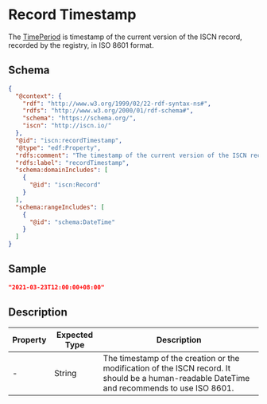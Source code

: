# Record Timestamp

The [TimePeriod](#) is timestamp of the current version of the ISCN record, recorded by the registry, in ISO 8601 format.

## Schema

```json
{
  "@context": {
    "rdf": "http://www.w3.org/1999/02/22-rdf-syntax-ns#",
    "rdfs": "http://www.w3.org/2000/01/rdf-schema#",
    "schema": "https://schema.org/",
    "iscn": "http://iscn.io/"
  },
  "@id": "iscn:recordTimestamp",
  "@type": "edf:Property",
  "rdfs:comment": "The timestamp of the current version of the ISCN record, recorded by the registry, in ISO 8601 format.",
  "rdfs:label": "recordTimestamp",
  "schema:domainIncludes": [
    {
      "@id": "iscn:Record"
    }
  ],
  "schema:rangeIncludes": [
    {
      "@id": "schema:DateTime"
    }
  ]
}
```

## Sample

```json
"2021-03-23T12:00:00+08:00"
```

## Description

| Property | Expected Type | Description                                                                                                                                  |
| -------- | ------------- | -------------------------------------------------------------------------------------------------------------------------------------------- |
| -        | String        | The timestamp of the creation or the modification of the ISCN record. It should be a human-readable DateTime and recommends to use ISO 8601. |
